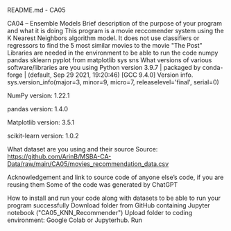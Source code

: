 README.md - CA05

CA04 – Ensemble Models
Brief description of the purpose of your program and what it is doing
This program is a movie reccomender system using the K Nearest Neighbors algorithm model. It does not use classifiers or regressors to find the 
5 most similar movies to the movie "The Post"
Libraries are needed in the environment to be able to run the code
numpy
pandas
sklearn
pyplot from matplotlib
sys
sns
What versions of various software/libraries are you using
Python version 3.9.7 | packaged by conda-forge | (default, Sep 29 2021, 19:20:46) [GCC 9.4.0] Version info. sys.version_info(major=3, minor=9, micro=7, releaselevel='final', serial=0)

NumPy version: 1.22.1

pandas version: 1.4.0

Matplotlib version: 3.5.1

scikit-learn version: 1.0.2

What dataset are you using and their source
Source: https://github.com/ArinB/MSBA-CA-Data/raw/main/CA05/movies_recommendation_data.csv

Acknowledgement and link to source code of anyone else’s code, if you are reusing them
Some of the code was generated by ChatGPT

How to install and run your code along with datasets to be able to run your program successfully
Download folder from GitHub containing Jupyter notebook ("CA05_KNN_Recommender")
Upload folder to coding environment: Google Colab or Jupyterhub.
Run